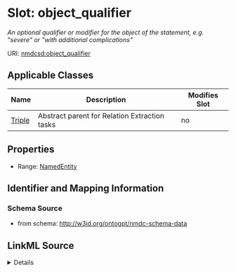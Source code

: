 

# Slot: object_qualifier


_An optional qualifier or modifier for the object of the statement, e.g. "severe" or "with additional complications"_



URI: [nmdcsd:object_qualifier](http://w3id.org/ontogpt/nmdc-schema-dataobject_qualifier)



<!-- no inheritance hierarchy -->





## Applicable Classes

| Name | Description | Modifies Slot |
| --- | --- | --- |
| [Triple](Triple.md) | Abstract parent for Relation Extraction tasks |  no  |







## Properties

* Range: [NamedEntity](NamedEntity.md)





## Identifier and Mapping Information







### Schema Source


* from schema: http://w3id.org/ontogpt/nmdc-schema-data




## LinkML Source

<details>
```yaml
name: object_qualifier
description: An optional qualifier or modifier for the object of the statement, e.g.
  "severe" or "with additional complications"
from_schema: http://w3id.org/ontogpt/nmdc-schema-data
rank: 1000
alias: object_qualifier
owner: Triple
domain_of:
- Triple
range: NamedEntity

```
</details>